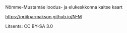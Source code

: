 Nõmme-Mustamäe loodus- ja elukeskkonna kaitse kaart

https://priitparmakson.github.io/N-M

Litsents: CC BY-SA 3.0
